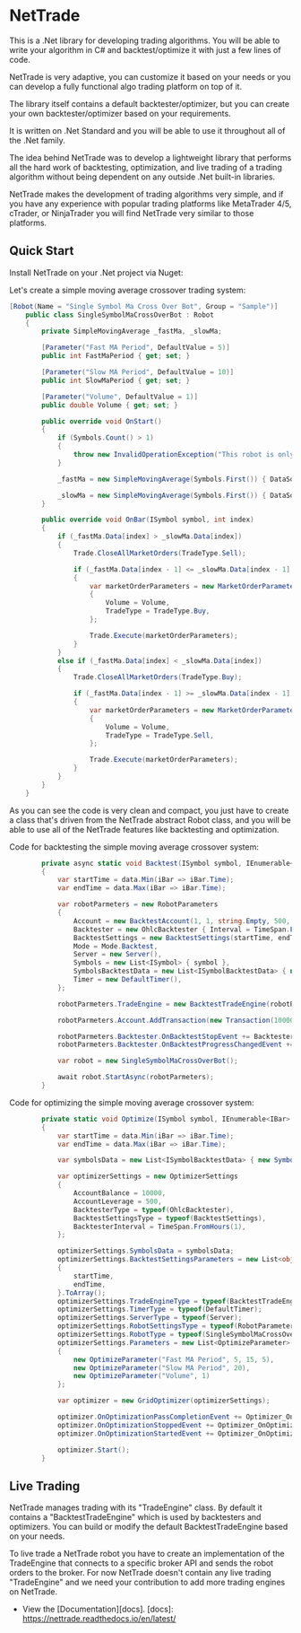 # NetTrade

This is a .Net library for developing trading algorithms. You will be able to write your algorithm in C# and backtest/optimize it with just a few lines of code.

NetTrade is very adaptive, you can customize it based on your needs or you can develop a fully functional algo trading platform on top of it.

The library itself contains a default backtester/optimizer, but you can create your own backtester/optimizer based on your requirements.

It is written on .Net Standard and you will be able to use it throughout all of the .Net family.

The idea behind NetTrade was to develop a lightweight library that performs all the hard work of backtesting, optimization, and live trading of a trading algorithm without being dependent on any outside .Net built-in libraries.

NetTrade makes the development of trading algorithms very simple, and if you have any experience with popular trading platforms like MetaTrader 4/5, cTrader, or NinjaTrader you will find NetTrade very similar to those platforms.

## Quick Start

Install NetTrade on your .Net project via Nuget: 

Let's create a simple moving average crossover trading system:

```c# 
[Robot(Name = "Single Symbol Ma Cross Over Bot", Group = "Sample")]
    public class SingleSymbolMaCrossOverBot : Robot
    {
        private SimpleMovingAverage _fastMa, _slowMa;

        [Parameter("Fast MA Period", DefaultValue = 5)]
        public int FastMaPeriod { get; set; }

        [Parameter("Slow MA Period", DefaultValue = 10)]
        public int SlowMaPeriod { get; set; }

        [Parameter("Volume", DefaultValue = 1)]
        public double Volume { get; set; }

        public override void OnStart()
        {
            if (Symbols.Count() > 1)
            {
                throw new InvalidOperationException("This robot is only for single symbol use, not multi symbol");
            }

            _fastMa = new SimpleMovingAverage(Symbols.First()) { DataSourceType = DataSourceType.Close, Periods = FastMaPeriod };

            _slowMa = new SimpleMovingAverage(Symbols.First()) { DataSourceType = DataSourceType.Close, Periods = SlowMaPeriod };
        }

        public override void OnBar(ISymbol symbol, int index)
        {
            if (_fastMa.Data[index] > _slowMa.Data[index])
            {
                Trade.CloseAllMarketOrders(TradeType.Sell);

                if (_fastMa.Data[index - 1] <= _slowMa.Data[index - 1] && !Trade.Orders.Any(iOrder => iOrder.OrderType == OrderType.Market && iOrder.TradeType == TradeType.Buy))
                {
                    var marketOrderParameters = new MarketOrderParameters(symbol)
                    {
                        Volume = Volume,
                        TradeType = TradeType.Buy,
                    };

                    Trade.Execute(marketOrderParameters);
                }
            }
            else if (_fastMa.Data[index] < _slowMa.Data[index])
            {
                Trade.CloseAllMarketOrders(TradeType.Buy);

                if (_fastMa.Data[index - 1] >= _slowMa.Data[index - 1] && !Trade.Orders.Any(iOrder => iOrder.OrderType == OrderType.Market && iOrder.TradeType == TradeType.Sell))
                {
                    var marketOrderParameters = new MarketOrderParameters(symbol)
                    {
                        Volume = Volume,
                        TradeType = TradeType.Sell,
                    };

                    Trade.Execute(marketOrderParameters);
                }
            }
        }
    }
```

As you can see the code is very clean and compact, you just have to create a class that's driven from the NetTrade abstract Robot class, and you will be able to use all of the NetTrade features like backtesting and optimization.

Code for backtesting the simple moving average crossover system:

```c# 
        private async static void Backtest(ISymbol symbol, IEnumerable<IBar> data)
        {
            var startTime = data.Min(iBar => iBar.Time);
            var endTime = data.Max(iBar => iBar.Time);

            var robotParmeters = new RobotParameters
            {
                Account = new BacktestAccount(1, 1, string.Empty, 500, "ConsoleTester"),
                Backtester = new OhlcBacktester { Interval = TimeSpan.FromHours(1) },
                BacktestSettings = new BacktestSettings(startTime, endTime),
                Mode = Mode.Backtest,
                Server = new Server(),
                Symbols = new List<ISymbol> { symbol },
                SymbolsBacktestData = new List<ISymbolBacktestData> { new SymbolBacktestData(symbol, data) },
                Timer = new DefaultTimer(),
            };

            robotParmeters.TradeEngine = new BacktestTradeEngine(robotParmeters.Server, robotParmeters.Account);

            robotParmeters.Account.AddTransaction(new Transaction(10000, startTime));

            robotParmeters.Backtester.OnBacktestStopEvent += Backtester_OnBacktestStopEvent;
            robotParmeters.Backtester.OnBacktestProgressChangedEvent += Backtester_OnBacktestProgressChangedEvent;

            var robot = new SingleSymbolMaCrossOverBot();

            await robot.StartAsync(robotParmeters);
        }
```

Code for optimizing the simple moving average crossover system:

```c# 
        private static void Optimize(ISymbol symbol, IEnumerable<IBar> data)
        {
            var startTime = data.Min(iBar => iBar.Time);
            var endTime = data.Max(iBar => iBar.Time);

            var symbolsData = new List<ISymbolBacktestData> { new SymbolBacktestData(symbol, data) };

            var optimizerSettings = new OptimizerSettings
            {
                AccountBalance = 10000,
                AccountLeverage = 500,
                BacktesterType = typeof(OhlcBacktester),
                BacktestSettingsType = typeof(BacktestSettings),
                BacktesterInterval = TimeSpan.FromHours(1),
            };

            optimizerSettings.SymbolsData = symbolsData;
            optimizerSettings.BacktestSettingsParameters = new List<object>
            {
                startTime,
                endTime,
            }.ToArray();
            optimizerSettings.TradeEngineType = typeof(BacktestTradeEngine);
            optimizerSettings.TimerType = typeof(DefaultTimer);
            optimizerSettings.ServerType = typeof(Server);
            optimizerSettings.RobotSettingsType = typeof(RobotParameters);
            optimizerSettings.RobotType = typeof(SingleSymbolMaCrossOverBot);
            optimizerSettings.Parameters = new List<OptimizeParameter>()
            {
                new OptimizeParameter("Fast MA Period", 5, 15, 5),
                new OptimizeParameter("Slow MA Period", 20),
                new OptimizeParameter("Volume", 1)
            };

            var optimizer = new GridOptimizer(optimizerSettings);

            optimizer.OnOptimizationPassCompletionEvent += Optimizer_OnOptimizationPassCompletionEvent;
            optimizer.OnOptimizationStoppedEvent += Optimizer_OnOptimizationStoppedEvent;
            optimizer.OnOptimizationStartedEvent += Optimizer_OnOptimizationStartedEvent;

            optimizer.Start();
        }
```

## Live Trading

NetTrade manages trading with its "TradeEngine" class. By default it contains a "BacktestTradeEngine" which is used by backtesters and optimizers. You can build or modify the default BacktestTradeEngine based on your needs.

To live trade a NetTrade robot you have to create an implementation of the TradeEngine that connects to a specific broker API and sends the robot orders to the broker. For now NetTrade doesn't contain any live trading "TradeEngine" and we need your contribution to add more trading engines on NetTrade. 

- View the [Documentation][docs].
[docs]: https://nettrade.readthedocs.io/en/latest/
